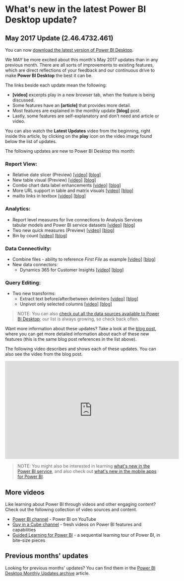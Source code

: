 <properties
   pageTitle="What's new in the latest Power BI Desktop update?"
   description="What's new in the latest Power BI Desktop update?"
   services="powerbi"
   documentationCenter=""
   authors="davidiseminger"
   manager="erikre"
   backup=""
   editor=""
   tags=""
   qualityFocus="complete"
   qualityDate="05/31/2016"/>

<tags
   ms.service="powerbi"
   ms.devlang="NA"
   ms.topic="get-started-article"
   ms.tgt_pltfrm="NA"
   ms.workload="powerbi"
   ms.date="05/04/2017"
   ms.author="davidi"/>

# What's new in the latest Power BI Desktop update?

## May 2017 Update (2.46.4732.461)

You can now [download the latest version of Power BI Desktop](https://powerbi.microsoft.com/desktop).

We MAY be more excited about this month's May 2017 updates than in any previous month. There are all sorts of improvements to existing features, which are direct reflections of your feedback and our continuous drive to make **Power BI Desktop** the best it can be.

The links beside each update mean the following:

-   **[video]** excerpts play in a new browser tab, when the feature is being discussed.
-   Some features have an **[article]** that provides more detail.
-   Most features are explained in the monthly update **[blog]** post.
-   Lastly, some features are self-explanatory and don't need and article or video.

You can also watch the **Latest Updates** video from the beginning, right inside this article, by clicking on the **play** icon on the video image found below the list of updates.

The following updates are new to Power BI Desktop this month:

### Report View:

-   Relative date slicer (Preview) [[video]](https://youtu.be/CKISVNHcHVA?t=8m5s)  [[blog]](https://powerbi.microsoft.com/blog/power-bi-desktop-may-feature-summary/#relativeDateSlicer)
-   New table visual (Preview) [[video]](https://youtu.be/CKISVNHcHVA?t=20s) [[blog]](https://powerbi.microsoft.com/blog/power-bi-desktop-may-feature-summary/#table)
-   Combo chart data label enhancements [[video]](https://youtu.be/CKISVNHcHVA?t=5m49s) [[blog]](https://powerbi.microsoft.com/blog/power-bi-desktop-may-feature-summary/#comboChart)
-   More URL support in table and matrix visuals  [[video]](https://youtu.be/CKISVNHcHVA?t=3m8s) [[blog]](https://powerbi.microsoft.com/blog/power-bi-desktop-may-feature-summary/#urlTables)
-   mailto links in textbox [[video]](https://youtu.be/CKISVNHcHVA?t=11m34s) [[blog]](https://powerbi.microsoft.com/blog/power-bi-desktop-may-feature-summary/#mailtoTextbox)

### Analytics:

-   Report level measures for live connections to Analysis Services tabular models and Power BI service datasets [[video]](https://youtu.be/CKISVNHcHVA?t=12m48s) [[blog]](https://powerbi.microsoft.com/blog/power-bi-desktop-may-feature-summary/#reportLevelMeasures)
-   Two new quick measures (Preview) [[video]](https://youtu.be/CKISVNHcHVA?t=15m39s) [[blog]](https://powerbi.microsoft.com/blog/power-bi-desktop-may-feature-summary/#quickMeasures)
-   Bin by count [[video]](https://youtu.be/CKISVNHcHVA?t=18m22s) [[blog]](https://powerbi.microsoft.com/blog/power-bi-desktop-may-feature-summary/#binByCount)

### Data Connectivity:

-   Combine files - ability to reference *First File* as example [[video]](https://youtu.be/CKISVNHcHVA?t=21m30s) [[blog]](https://powerbi.microsoft.com/blog/power-bi-desktop-may-feature-summary/#combineFiles)
-   New data connectors:
    -  Dynamics 365 for Customer Insights [[video]](https://youtu.be/CKISVNHcHVA?t=21m2s) [[blog]](https://powerbi.microsoft.com/blog/power-bi-desktop-may-feature-summary/#customerInsights)

### Query Editing:

-   Two new transforms:
    -   Extract text before/after/between delimiters [[video]](https://youtu.be/CKISVNHcHVA?t=22m52s) [[blog]](https://powerbi.microsoft.com/blog/power-bi-desktop-may-feature-summary/#extractText)
    -   Unpivot only selected columns [[video]](https://youtu.be/CKISVNHcHVA?t=24m42s) [[blog]](https://powerbi.microsoft.com/blog/power-bi-desktop-may-feature-summary/#unpivot)


>NOTE: You can also [check out all the data sources available to Power BI Desktop](powerbi-desktop-data-sources.md); our list is always growing, so check back often.

Want more information about these updates? Take a look at the [blog post](https://powerbi.microsoft.com/blog/power-bi-desktop-may-feature-summary/), where you can get more detailed information about each of these new features (this is the same blog post references in the list above).

The following video describes and shows each of these updates. You can also see the video from the blog post.

<iframe width="560" height="315" src="https://www.youtube.com/embed/CKISVNHcHVA" frameborder="0" allowfullscreen></iframe>

>NOTE: You might also be interested in learning [what's new in the Power BI service](powerbi-service-whats-new.md), and also check out [what's new in the mobile apps for Power BI](powerbi-mobile-whats-new-in-the-mobile-apps.md).

## More videos

Like learning about Power BI through videos and other engaging content? Check out the following collection of video sources and content.

-   [Power BI channel](https://www.youtube.com/user/mspowerbi) - Power BI on YouTube
-   [Guy in a Cube channel](https://www.youtube.com/channel/UCFp1vaKzpfvoGai0vE5VJ0w) - fresh videos on Power BI features and capabilities
-   [Guided Learning for Power BI](https://powerbi.microsoft.com/guided-learning/) - a sequential learning tour of Power BI, in bite-size pieces

## Previous months' updates

Looking for previous months' updates? You can find them in the [Power BI Desktop Monthly Updates archive](powerbi-desktop-latest-update-archive.md) article.
